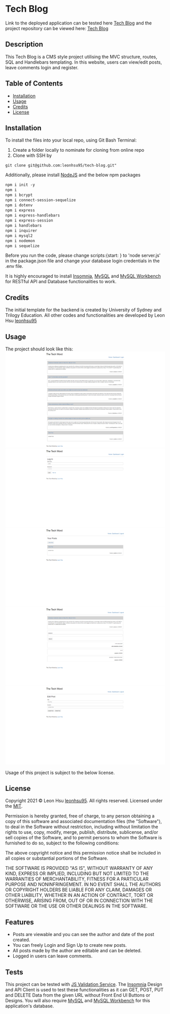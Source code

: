 # Tech Blog

Link to the deployed application can be tested here  [Tech Blog](https://github.com/leonhsu95/tech-blog) and the project repository can be viewed here: [Tech Blog](https://github.com/leonhsu95/tech-blog)

## Description

This Tech Blog is a CMS style project utilising the MVC structure, routes, SQL and Handlebars templating. In this website, users can view/edit posts, leave comments login and register.

## Table of Contents
- [Installation](#installation)
- [Usage](#usage)
- [Credits](#credits)
- [License](#license)


## Installation

To install the files into your local repo, using Git Bash Terminal:

1) Create a folder locally to nominate for cloning from online repo
2) Clone with SSH by

```GitBash Commands
git clone git@github.com:leonhsu95/tech-blog.git"
 ```

Additionally, please install [NodeJS](https://nodejs.org/en/) and the below npm packages

```Terminal Commands
npm i init -y
npm i
npm i bcrypt
npm i connect-session-sequelize
npm i dotenv
npm i express
npm i express-handlebars
npm i express-session
npm i handlebars
npm i inquirer
npm i mysql2
npm i nodemon
npm i sequelize
 ```

 Before you run the code, please change scripts:{start: } to 'node server.js' in the package.json file and change your database login credentials in the .env file.

 It is highly encouraged to install [Insomnia](https://insomnia.rest/), [MySQL](https://www.mysql.com/products/community/) and [MySQL Workbench](https://dev.mysql.com/downloads/workbench/) for RESTful API and Database functionalities to work.

## Credits

The initial template for the backend is created by University of Sydney and Trilogy Education.
All other codes and functionalities are developed by Leon Hsu [leonhsu95](https://github.com/leonhsu95)

## Usage

The project should look like this:
![Application Screenshot](public/screenshots/screenshot.png)
![Application Screenshot 2](public/screenshots/screenshot2.png)
![Application Screenshot 3](public/screenshots/screenshot3.png)
![Application Screenshot 4](public/screenshots/screenshot4.png)
![Application Screenshot 5](public/screenshots/screenshot5.png)


Usage of this project is subject to the below license.

## License

Copyright 2021 © Leon Hsu [leonhsu95](https://github.com/leonhsu95). All rights reserved.
Licensed under the [MIT](https://opensource.org/licenses/MIT).

Permission is hereby granted, free of charge, to any person obtaining a copy
of this software and associated documentation files (the "Software"), to deal
in the Software without restriction, including without limitation the rights
to use, copy, modify, merge, publish, distribute, sublicense, and/or sell
copies of the Software, and to permit persons to whom the Software is
furnished to do so, subject to the following conditions:

The above copyright notice and this permission notice shall be included in all
copies or substantial portions of the Software.

THE SOFTWARE IS PROVIDED "AS IS", WITHOUT WARRANTY OF ANY KIND, EXPRESS OR
IMPLIED, INCLUDING BUT NOT LIMITED TO THE WARRANTIES OF MERCHANTABILITY,
FITNESS FOR A PARTICULAR PURPOSE AND NONINFRINGEMENT. IN NO EVENT SHALL THE
AUTHORS OR COPYRIGHT HOLDERS BE LIABLE FOR ANY CLAIM, DAMAGES OR OTHER
LIABILITY, WHETHER IN AN ACTION OF CONTRACT, TORT OR OTHERWISE, ARISING FROM,
OUT OF OR IN CONNECTION WITH THE SOFTWARE OR THE USE OR OTHER DEALINGS IN THE
SOFTWARE.

## Features
- Posts are viewable and you can see the author and date of the post created.
- You can freely Login and Sign Up to create new posts.
- All posts made by the author are editable and can be deleted.
- Logged in users can leave comments.


## Tests

This project can be tested with [JS Validation Service](https://jshint.com/). The [Insomnia](https://insomnia.rest/) Design and API Client 
is used to test these functionalities as it can GET, POST, PUT and DELETE Data from the given URL without Front End UI Buttons or Designs.
You will also require [MySQL](https://www.mysql.com/products/community/) and [MySQL Workbench](https://dev.mysql.com/downloads/workbench/) for
this application's database.



